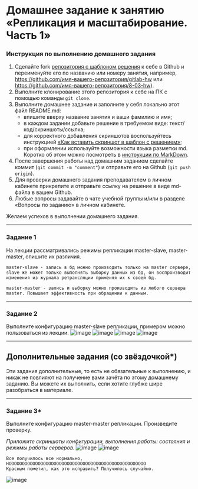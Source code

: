 # Домашнее задание к занятию «Репликация и масштабирование. Часть 1»

### Инструкция по выполнению домашнего задания

1. Сделайте fork [репозитория c шаблоном решения](https://github.com/netology-code/sys-pattern-homework) к себе в Github и переименуйте его по названию или номеру занятия, например, https://github.com/имя-вашего-репозитория/gitlab-hw или https://github.com/имя-вашего-репозитория/8-03-hw).
2. Выполните клонирование этого репозитория к себе на ПК с помощью команды `git clone`.
3. Выполните домашнее задание и заполните у себя локально этот файл README.md:
   - впишите вверху название занятия и ваши фамилию и имя;
   - в каждом задании добавьте решение в требуемом виде: текст/код/скриншоты/ссылка;
   - для корректного добавления скриншотов воспользуйтесь инструкцией [«Как вставить скриншот в шаблон с решением»](https://github.com/netology-code/sys-pattern-homework/blob/main/screen-instruction.md);
   - при оформлении используйте возможности языка разметки md. Коротко об этом можно посмотреть в [инструкции по MarkDown](https://github.com/netology-code/sys-pattern-homework/blob/main/md-instruction.md).
4. После завершения работы над домашним заданием сделайте коммит (`git commit -m "comment"`) и отправьте его на Github (`git push origin`).
5. Для проверки домашнего задания преподавателем в личном кабинете прикрепите и отправьте ссылку на решение в виде md-файла в вашем Github.
6. Любые вопросы задавайте в чате учебной группы и/или в разделе «Вопросы по заданию» в личном кабинете.

Желаем успехов в выполнении домашнего задания.

---

### Задание 1

На лекции рассматривались режимы репликации master-slave, master-master, опишите их различия.
```
master-slave - запись в бд можно производить только на master сервере, slave же может только выполнять выборку данных из бд, он воспроизводит изменения из журнала ретрансляции применяя их к своей бд.

master-master - запись и выборку можно производить из любого сервера master. Повышает эффективность при обращении к данным.
```
---

### Задание 2

Выполните конфигурацию master-slave репликации, примером можно пользоваться из лекции.
![image](https://user-images.githubusercontent.com/106932460/236699002-e47c0ace-4a4f-4240-b53b-3409c8a7093d.png)
![image](https://user-images.githubusercontent.com/106932460/236698991-6fc583cb-f5f4-4df9-a895-b7c135c750b2.png)
![image](https://user-images.githubusercontent.com/106932460/236699016-46278919-679a-494d-b6d6-249b982a2b49.png)
![image](https://user-images.githubusercontent.com/106932460/236699021-56fae366-e718-4eb8-b8a5-3cdd51753fec.png)

---

## Дополнительные задания (со звёздочкой*)
Эти задания дополнительные, то есть не обязательные к выполнению, и никак не повлияют на получение вами зачёта по этому домашнему заданию. Вы можете их выполнить, если хотите глубже шире разобраться в материале.

---

### Задание 3* 

Выполните конфигурацию master-master репликации. Произведите проверку.

*Приложите скриншоты конфигурации, выполнения работы: состояния и режимы работы серверов.*
![image](https://user-images.githubusercontent.com/106932460/236699851-8143fb87-c161-41a0-9fae-dda86a7f0953.png)
![image](https://user-images.githubusercontent.com/106932460/236699820-f6b695a4-9ae0-4aa0-8254-fcbea77c5740.png)
```
Все получилось все нормально, НОООООООООООООООООООООООООООООООООООООООООООООООООООО
Красным пометил, как это исправить? Получилось случайно.
```
![image](https://user-images.githubusercontent.com/106932460/236700896-f0edecca-2c21-4dcc-95da-ef6662166823.png)


